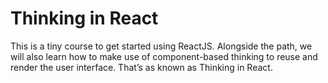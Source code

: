 # Thinking in React

This is a tiny course to get started using ReactJS. Alongside the path, we will also learn how to make use of component-based thinking to reuse and render the user interface. That’s as known as Thinking in React.

